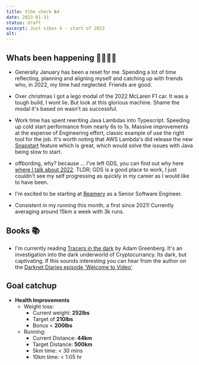 ```yaml
---
title: Vibe check №4
date: 2023-01-31
status: draft
excerpt: Just vibes 4 - start of 2023
alt:
---
```


## Whats been happening 🤖👨🏻‍🦰

- Generally January has been a reset for me. Spending a lot of time reflecting, planning and aligning myself and catching up with friends who, in 2022, my time had neglected. Friends are good.

- Over christmas I got a lego modal of the 2022 McLaren F1 car. It was a tough build, I wont lie. But look at this glorious machine. Shame the modal it's based on wasn't as successful.

- Work time has spent rewriting Java Lambdas into Typescript. Speeding up cold start performance from nearly 6s to 1s. Massive improvements at the expense of Engineering effort, classic example of use the right tool for the job. It's worth noting that AWS Lambda's did release the new [Snapstart](https://docs.aws.amazon.com/lambda/latest/dg/snapstart.html) feature which is great, which would solve the issues with Java being slow to start.

- offbording, why? because ... I've left GDS, you can find out why here [where I talk about 2022](https://matty.dev/blog/2023-01-03-reflection-and-future). TLDR; GDS is a good place to work, I just couldn't see my self progressing as quickly in my career as I would like to have been.

- I'm excited to be starting at [Beamery](https://beamery.com/) as a Senior Software Engineer.

- Consistent in my running this month, a first since 2021! Currently averaging around 15km a week with 3k runs.

## Books 📚

- I'm currently reading [Tracers in the dark](https://www.penguinrandomhouse.com/books/690603/tracers-in-the-dark-by-andy-greenberg/) by Adam Greenberg. It's an investigation into the dark underworld of Cryptocurrancy. Its dark, but captivating. If this sounds interesting you can hear from the author on the [Darknet Diaries episode 'Welcome to Video'](https://darknetdiaries.com/episode/131/)

## Goal catchup

- **Health Improvements**
  - Weight loss:
    - Current weight: **252lbs**
    - Target of **210lbs**
    - Bonus < **200lbs**
  - Running:
    - Current Distance: **44km**
    - Target Distance: **500km**
    - 5km time: < 30 mins
    - 10km time: < 1:05 hr

